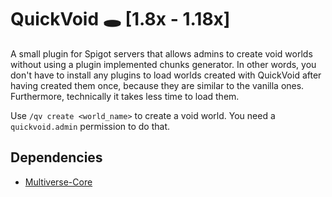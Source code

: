 # QuickVoid 🕳 [1.8x - 1.18x]
A small plugin for Spigot servers that allows admins to create void worlds without using a plugin implemented chunks generator. In other words, you don't have to install any plugins to load worlds created with QuickVoid after having created them once, because they are similar to the vanilla ones. Furthermore, technically it takes less time to load them.

Use `/qv create <world_name>` to create a void world. You need a `quickvoid.admin` permission to do that.

## Dependencies
* [Multiverse-Core](https://www.spigotmc.org/resources/multiverse-core.390/)
